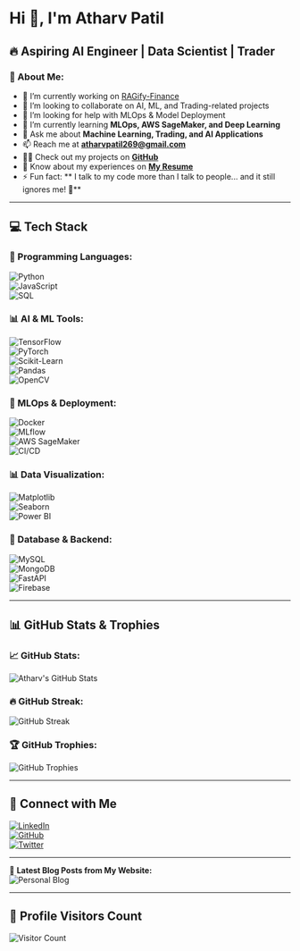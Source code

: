 # Hi 👋, I'm Atharv Patil  
## 🔥 Aspiring AI Engineer | Data Scientist | Trader  

### 🚀 About Me:  
- 🔭 I’m currently working on [RAGify-Finance](https://github.com/Atharv279/RAGify-Finance)  
- 👯 I’m looking to collaborate on AI, ML, and Trading-related projects  
- 🤝 I’m looking for help with MLOps & Model Deployment  
- 🌱 I’m currently learning **MLOps, AWS SageMaker, and Deep Learning**  
- 💬 Ask me about **Machine Learning, Trading, and AI Applications**  
- 📫 Reach me at **[atharvpatil269@gmail.com](mailto:atharvpatil269@gmail.com)**  
- 👨‍💻 Check out my projects on **[GitHub](https://github.com/Atharv279)**    
- 📄 Know about my experiences on **[My Resume](https://github.com/Atharv279/Resume/blob/main/Atharv_AI_ML_Resume.pdf)**  
- ⚡ Fun fact: ** I talk to my code more than I talk to people... and it still ignores me! 🤣**  

---

## **💻 Tech Stack**  

### **🚀 Programming Languages:**  
![Python](https://img.shields.io/badge/Python-3776AB?style=for-the-badge&logo=python&logoColor=white)  
![JavaScript](https://img.shields.io/badge/JavaScript-F7DF1E?style=for-the-badge&logo=javascript&logoColor=black)  
![SQL](https://img.shields.io/badge/SQL-4479A1?style=for-the-badge&logo=mysql&logoColor=white)  

### **📊 AI & ML Tools:**  
![TensorFlow](https://img.shields.io/badge/TensorFlow-FF6F00?style=for-the-badge&logo=tensorflow&logoColor=white)  
![PyTorch](https://img.shields.io/badge/PyTorch-EE4C2C?style=for-the-badge&logo=pytorch&logoColor=white)  
![Scikit-Learn](https://img.shields.io/badge/Scikit--Learn-F7931E?style=for-the-badge&logo=scikit-learn&logoColor=white)  
![Pandas](https://img.shields.io/badge/Pandas-150458?style=for-the-badge&logo=pandas&logoColor=white)  
![OpenCV](https://img.shields.io/badge/OpenCV-5C3EE8?style=for-the-badge&logo=opencv&logoColor=white)  

### **🚀 MLOps & Deployment:**  
![Docker](https://img.shields.io/badge/Docker-2496ED?style=for-the-badge&logo=docker&logoColor=white)  
![MLflow](https://img.shields.io/badge/MLflow-0194E2?style=for-the-badge&logo=mlflow&logoColor=white)  
![AWS SageMaker](https://img.shields.io/badge/AWS%20SageMaker-232F3E?style=for-the-badge&logo=amazon-aws&logoColor=white)  
![CI/CD](https://img.shields.io/badge/CI%2FCD-FF6F00?style=for-the-badge&logo=githubactions&logoColor=white)  

### **📊 Data Visualization:**  
![Matplotlib](https://img.shields.io/badge/Matplotlib-11557C?style=for-the-badge&logo=python&logoColor=white)  
![Seaborn](https://img.shields.io/badge/Seaborn-008080?style=for-the-badge&logo=python&logoColor=white)  
![Power BI](https://img.shields.io/badge/Power%20BI-F2C811?style=for-the-badge&logo=power-bi&logoColor=black)  

### **📡 Database & Backend:**  
![MySQL](https://img.shields.io/badge/MySQL-4479A1?style=for-the-badge&logo=mysql&logoColor=white)  
![MongoDB](https://img.shields.io/badge/MongoDB-47A248?style=for-the-badge&logo=mongodb&logoColor=white)  
![FastAPI](https://img.shields.io/badge/FastAPI-009688?style=for-the-badge&logo=fastapi&logoColor=white)  
![Firebase](https://img.shields.io/badge/Firebase-FFCA28?style=for-the-badge&logo=firebase&logoColor=black)  

---

## **📊 GitHub Stats & Trophies**  

### **📈 GitHub Stats:**  
![Atharv's GitHub Stats](https://github-readme-stats.vercel.app/api?username=Atharv279&show_icons=true&theme=radical)  

### **🔥 GitHub Streak:**  
![GitHub Streak](https://github-readme-streak-stats.herokuapp.com/?user=Atharv279&theme=dark)  

### **🏆 GitHub Trophies:**  
![GitHub Trophies](https://github-profile-trophy.vercel.app/?username=Atharv279&theme=darkhub)  

---

## **📢 Connect with Me**  

[![LinkedIn](https://img.shields.io/badge/LinkedIn-0077B5?style=for-the-badge&logo=linkedin&logoColor=white)](https://www.linkedin.com/in/atharv-patil-bab53a284)  
[![GitHub](https://img.shields.io/badge/GitHub-181717?style=for-the-badge&logo=github&logoColor=white)](https://github.com/Atharv279)  
[![Twitter](https://img.shields.io/badge/Twitter-1DA1F2?style=for-the-badge&logo=twitter&logoColor=white)](https://twitter.com/)  

---

📢 **Latest Blog Posts from My Website:**  
![Personal Blog](https://github-readme-blog.vercel.app/latest?username=yourWebsite)  

---

## **👀 Profile Visitors Count**  
![Visitor Count](https://komarev.com/ghpvc/?username=Atharv279&color=blue&style=flat-square)  

